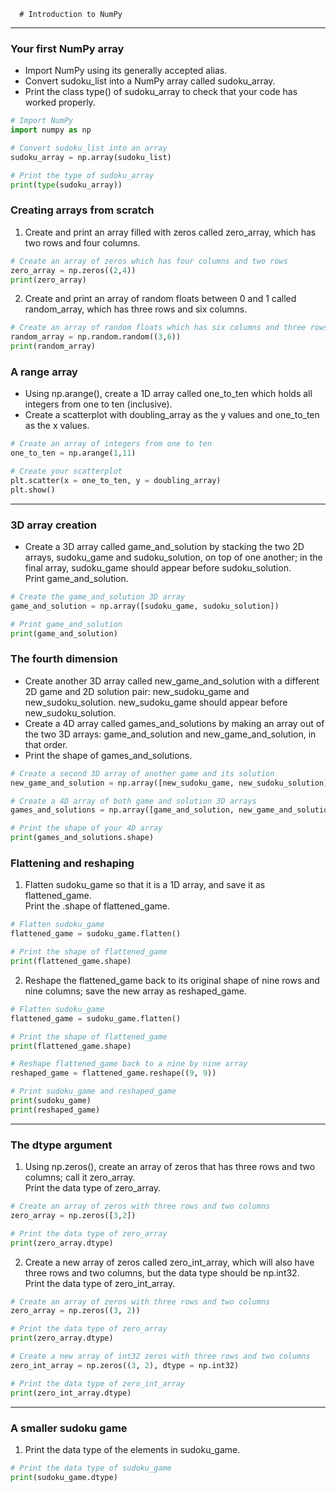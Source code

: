       # Introduction to NumPy
---
### Your first NumPy array
* Import NumPy using its generally accepted alias.
* Convert sudoku_list into a NumPy array called sudoku_array.
* Print the class type() of sudoku_array to check that your code has worked properly.
```python
# Import NumPy
import numpy as np

# Convert sudoku_list into an array
sudoku_array = np.array(sudoku_list)

# Print the type of sudoku_array 
print(type(sudoku_array))
```
### Creating arrays from scratch
1. Create and print an array filled with zeros called zero_array, which has two rows and four columns.
```python
# Create an array of zeros which has four columns and two rows
zero_array = np.zeros((2,4))
print(zero_array)
```
2. Create and print an array of random floats between 0 and 1 called random_array, which has three rows and six columns.
```python
# Create an array of random floats which has six columns and three rows
random_array = np.random.random((3,6))
print(random_array)
```
### A range array
* Using np.arange(), create a 1D array called one_to_ten which holds all integers from one to ten (inclusive).
* Create a scatterplot with doubling_array as the y values and one_to_ten as the x values.
```python
# Create an array of integers from one to ten
one_to_ten = np.arange(1,11)

# Create your scatterplot
plt.scatter(x = one_to_ten, y = doubling_array)
plt.show()
```
---
### 3D array creation
* Create a 3D array called game_and_solution by stacking the two 2D arrays, sudoku_game and sudoku_solution, on top of one another; in the final array, sudoku_game should appear before sudoku_solution.   
Print game_and_solution.
```python
# Create the game_and_solution 3D array
game_and_solution = np.array([sudoku_game, sudoku_solution])

# Print game_and_solution
print(game_and_solution)
```
### The fourth dimension
* Create another 3D array called new_game_and_solution with a different 2D game and 2D solution pair: new_sudoku_game and new_sudoku_solution. new_sudoku_game should appear before new_sudoku_solution.
* Create a 4D array called games_and_solutions by making an array out of the two 3D arrays: game_and_solution and new_game_and_solution, in that order.
* Print the shape of games_and_solutions.

```python
# Create a second 3D array of another game and its solution 
new_game_and_solution = np.array([new_sudoku_game, new_sudoku_solution])

# Create a 4D array of both game and solution 3D arrays
games_and_solutions = np.array([game_and_solution, new_game_and_solution])

# Print the shape of your 4D array
print(games_and_solutions.shape)
```
### Flattening and reshaping
1. Flatten sudoku_game so that it is a 1D array, and save it as flattened_game.   
Print the .shape of flattened_game.
```python
# Flatten sudoku_game
flattened_game = sudoku_game.flatten()

# Print the shape of flattened_game
print(flattened_game.shape)
```
2. Reshape the flattened_game back to its original shape of nine rows and nine columns; save the new array as reshaped_game.
```Python
# Flatten sudoku_game
flattened_game = sudoku_game.flatten()

# Print the shape of flattened_game
print(flattened_game.shape)

# Reshape flattened_game back to a nine by nine array
reshaped_game = flattened_game.reshape((9, 9))

# Print sudoku_game and reshaped_game
print(sudoku_game)
print(reshaped_game)
```
---
### The dtype argument
1. Using np.zeros(), create an array of zeros that has three rows and two columns; call it zero_array.   
Print the data type of zero_array.
```python
# Create an array of zeros with three rows and two columns
zero_array = np.zeros([3,2])

# Print the data type of zero_array
print(zero_array.dtype)
```
2. Create a new array of zeros called zero_int_array, which will also have three rows and two columns, but the data type should be np.int32.   
Print the data type of zero_int_array.
```python
# Create an array of zeros with three rows and two columns
zero_array = np.zeros((3, 2))

# Print the data type of zero_array
print(zero_array.dtype)

# Create a new array of int32 zeros with three rows and two columns
zero_int_array = np.zeros((3, 2), dtype = np.int32)

# Print the data type of zero_int_array
print(zero_int_array.dtype)
```
---
### A smaller sudoku game
1. Print the data type of the elements in sudoku_game.
```python
# Print the data type of sudoku_game
print(sudoku_game.dtype)
```
